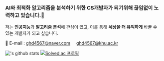 ### AI와 최적화 알고리즘을 분석하기 위한 CS개발자가 되기위해 끊임없이 노력하고 있습니다.&#128640;

저는 **인공지능**과 **알고리즘 분석**에 관심이 있고, 이를 통해 **세상을 더 유익하게** 바꿀 수 있는 개발자가 되고 싶습니다.

&#128231; E-mail : ghd4567@naver.com &nbsp;&nbsp;&nbsp; ghd4567@khu.ac.kr

!['s github stats](https://github-readme-stats.vercel.app/api?username=HoneyOn&show_icons=true)
[![Solved.ac
프로필](http://mazassumnida.wtf/api/generate_badge?boj=ghd4567)](https://solved.ac/ghd4567)
<!--
**HoneyOn/HoneyOn** is a ✨ _special_ ✨ repository because its `README.md` (this file) appears on your GitHub profile.

Here are some ideas to get you started:

- 🔭 I’m currently working on ...
###- 🌱 I’m currently learning ...
- 👯 I’m looking to collaborate on ...
- 🤔 I’m looking for help with ...
- 💬 Ask me about ...
- 📫 How to reach me: ...
- 😄 Pronouns: ...
- ⚡ Fun fact: ...
-->
